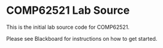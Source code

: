 # COMP62521 Lab Source

This is the initial lab source code for COMP62521.

Please see Blackboard for instructions on how to get started.
